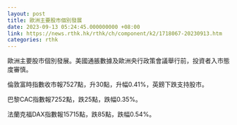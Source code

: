 ```yaml
---
layout: post
title: 歐洲主要股市個別發展
date: 2023-09-13 05:24:45.000000000 +08:00
link: https://news.rthk.hk/rthk/ch/component/k2/1718067-20230913.htm
categories: rthk
---
```


歐洲主要股市個別發展。美國通脹數據及歐洲央行政策會議舉行前，投資者入市態度審慎。

倫敦富時指數收市報7527點，升30點，升幅0.41%，英鎊下跌支持股市。

巴黎CAC指數報7252點，跌25點，跌幅0.35%。

法蘭克福DAX指數報15715點，跌85點，跌幅0.54%。
